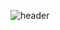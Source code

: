 ![header](https://capsule-render.vercel.app/api?type=cylinder&color=gradient&theme=gruvbox_light&height=300&section=header&text=Welcome%20to%20smilehee18%20profile!&desc=Here%20is%20my%20introduction!&fontSize=50)


